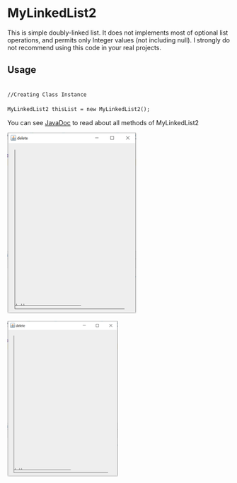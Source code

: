 # MyLinkedList2
This is simple doubly-linked list.
It does not implements most of optional list operations, and permits only Integer values (not including null). I strongly do not recommend using this code in your real projects.

## Usage

```markdown

//Creating Class Instance

MyLinkedList2 thisList = new MyLinkedList2();

```

You can see [JavaDoc](https://mipoks.github.io/MyLinkedList2/) to read about all methods of MyLinkedList2


![alt text](https://raw.githubusercontent.com/mipoks/MyLinkedList2/master/docs/images/delete2PNG.png)

<img src="https://raw.githubusercontent.com/mipoks/MyLinkedList2/master/docs/images/delete2PNG.png" width="250">
